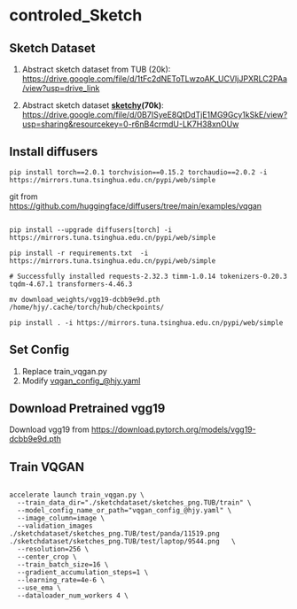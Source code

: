 # controled_Sketch

## Sketch Dataset

1. Abstract sketch dataset from TUB (20k): https://drive.google.com/file/d/1tFc2dNEToTLwzoAK_UCVIjJPXRLC2PAa/view?usp=drive_link

2. Abstract sketch dataset **[sketchy](https://github.com/CDOTAD/SketchyDatabase)(70k)**: https://drive.google.com/file/d/0B7ISyeE8QtDdTjE1MG9Gcy1kSkE/view?usp=sharing&resourcekey=0-r6nB4crmdU-LK7H38xnOUw

   

## Install diffusers

```
pip install torch==2.0.1 torchvision==0.15.2 torchaudio==2.0.2 -i https://mirrors.tuna.tsinghua.edu.cn/pypi/web/simple
```

git from https://github.com/huggingface/diffusers/tree/main/examples/vqgan


```shell

pip install --upgrade diffusers[torch] -i https://mirrors.tuna.tsinghua.edu.cn/pypi/web/simple

pip install -r requirements.txt  -i https://mirrors.tuna.tsinghua.edu.cn/pypi/web/simple

# Successfully installed requests-2.32.3 timm-1.0.14 tokenizers-0.20.3 tqdm-4.67.1 transformers-4.46.3

mv download_weights/vgg19-dcbb9e9d.pth /home/hjy/.cache/torch/hub/checkpoints/

pip install . -i https://mirrors.tuna.tsinghua.edu.cn/pypi/web/simple

```
## Set Config

1. Replace train_vqgan.py
2. Modify vqgan_config_@hjy.yaml

## Download Pretrained vgg19

Download vgg19 from https://download.pytorch.org/models/vgg19-dcbb9e9d.pth

## Train VQGAN

```shell

accelerate launch train_vqgan.py \
  --train_data_dir="./sketchdataset/sketches_png.TUB/train" \
  --model_config_name_or_path="vqgan_config_@hjy.yaml" \
  --image_column=image \
  --validation_images ./sketchdataset/sketches_png.TUB/test/panda/11519.png ./sketchdataset/sketches_png.TUB/test/laptop/9544.png   \
  --resolution=256 \
  --center_crop \
  --train_batch_size=16 \
  --gradient_accumulation_steps=1 \
  --learning_rate=4e-6 \
  --use_ema \
  --dataloader_num_workers 4 \
```

